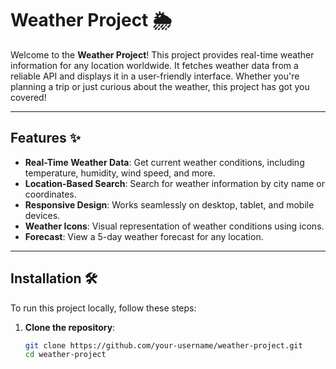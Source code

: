 # Weather Project 🌦️

Welcome to the **Weather Project**! This project provides real-time weather information for any location worldwide. It fetches weather data from a reliable API and displays it in a user-friendly interface. Whether you're planning a trip or just curious about the weather, this project has got you covered!

---

## Features ✨

- **Real-Time Weather Data**: Get current weather conditions, including temperature, humidity, wind speed, and more.
- **Location-Based Search**: Search for weather information by city name or coordinates.
- **Responsive Design**: Works seamlessly on desktop, tablet, and mobile devices.
- **Weather Icons**: Visual representation of weather conditions using icons.
- **Forecast**: View a 5-day weather forecast for any location.

---

## Installation 🛠️

To run this project locally, follow these steps:

1. **Clone the repository**:
   ```bash
   git clone https://github.com/your-username/weather-project.git
   cd weather-project
